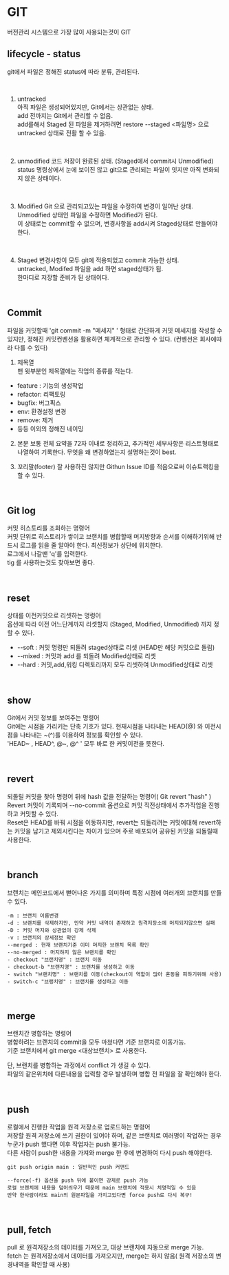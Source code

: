 # GIT

버전관리 시스템으로 가장 많이 사용되는것이 GIT  

## lifecycle - status
git에서 파일은 정해진 status에 따라 분류, 관리된다.  

<br>

1. untracked  
아직 파일은 생성되어있지만, Git에서는 상관없는 상태.  
add 전까지는 Git에서 관리할 수 없음.  
add를해서 Staged 된 파일을 제거하려면 restore --staged <파읾명> 으로 untracked 상태로 전활 할 수 있음.  
<br>

2. unmodified
코드 저장이 완료된 상태. (Staged에서 commit시 Unmodified)
status 명령상에서 눈에 보이진 않고 git으로 관리되는 파일이 잇지만 아직 변화되지 않은 상태이다.  
<br>

3. Modified
Git 으로 관리되고있는 파일을 수정하여 변경이 일어난 상태.  
Unmodified 상태인 파일을 수정하면 Modified가 된다.  
이 상태로는 commit할 수 없으며, 변경사항을 add시켜 Staged상태로 만들어야 한다.  

<br>

4. Staged
변경사항이 모두 git에 적용되었고 commit 가능한 상태.  
untracked, Modifed 파일을 add 하면 staged상태가 됨.  
한마디로 저장할 준비가 된 상태이다.  


<br>

## Commit
파일을 커밋할때 'git commit -m "메세지" ' 형태로 간단하게 커밋 메세지를 작성할 수 있지만, 정해진 커밋컨벤션을 활용하면 체계적으로 관리할 수 있다. (컨벤션은 회사에따라 다를 수 있다)  

1. 제목열  
맨 윗부분인 제목열에는 작업의 종류를 적는다.  
- feature : 기능의 생성작업
- refactor: 리팩토링
- bugfix: 버그픽스
- env: 환경설정 변경
- remove: 제거
- 등등 이외의 정해진 네이밍

2. 본문
보통 전체 요약을 72자 이내로 정리하고, 추가적인 세부사항은 리스트형태로 나열하여 기록한다. 무엇을 왜 변경하였는지 설명하는것이 best.  

3. 꼬리말(footer)
잘 사용하진 않지만 Githun Issue ID를 적음으로써 이슈트랙킹을 할 수 있다.  

<br>

## Git log
커밋 히스토리를 조회하는 명령어  
커밋 단위로 히스토리가 쌓이고 브랜치를 병합할때 머지방향과 순서를 이해하기위해 반드시 로그를 읽을 줄 알아야 한다. 최신정보가 상단에 위치한다.  
로그에서 나갈땐 'q'를 입력한다.  
tig 를 사용하는것도 찾아보면 좋다.  

<br>

## reset
상태를 이전커밋으로 리셋하는 명렁어  
옵션에 따라 이전 어느단계까지 리셋할지 (Staged, Modified, Unmodified) 까지 정할 수 있다.
- --soft : 커밋 명령만 되돌려 staged상태로 리셋 (HEAD만 해당 커밋으로 돌림)
- --mixed : 커밋과 add 를 되돌려 Modified상태로 리셋
- --hard : 커밋,add,워킹 디렉토리까지 모두 리셋하여 Unmodified상태로 리셋

<br>

## show
Git에서 커밋 정보를 보여주는 명령어  
Git에는 시점을 가리키는 단축 기호가 있다. 현재시점을 나타내는 HEAD(@) 와 이전시점을 나타내는 ~(^)를 이용하여 정보를 확인할 수 있다.  
'HEAD~ , HEAD^, @~, @^ ' 모두 바로 한 커밋이전을 뜻한다.  

<br>

## revert
되돌릴 커밋을 찾아 명령어 뒤에 hash 값을 전달하는 명령어( Git revert "hash" )  
Revert 커밋이 기록되며 --no-commit 옵션으로 커밋 직전상태에서 추가작업을 진행하고 커밋할 수 있다.  
Reset은 HEAD를 바꿔 시점을 이동하지만, revert는 되돌리려는 커밋에대해 revert하는 커밋을 남기고 제외시킨다는 차이가 있으며 주로 배포되어 공유된 커밋을 되돌릴때 사용한다.

<br>

## branch
브랜치는 메인코드에서 뻗어나온 가지를 의미하며 특정 시점에 여러개의 브랜치를 만들 수 있다.  

```
-m : 브랜치 이름변경
-d : 브랜치를 삭제하지만, 만약 커밋 내역이 존재하고 원격저장소에 머지되지않으면 실패
-D : 커밋 머지와 상관없이 강제 삭제
-v : 브랜치의 상세정보 확인
--merged : 현재 브랜치기준 이미 머지한 브랜치 목록 확인
--no-merged : 머지하지 않은 브랜치를 확인
- checkout "브랜치명" : 브랜치 이동
- checkout-b "브랜치명" : 브랜치를 생성하고 이동
- switch "브랜치명" : 브랜치를 이동(checkout이 역할이 많아 혼동을 피하기위해 사용)
- switch-c "브랭치명" : 브랜치를 생성하고 이동
```

<br>

## merge
브랜치간 병합하는 명령어  
병합하려는 브랜치의 commit을 모두 마쳤다면 기준 브랜치로 이동가능.  
기준 브랜치에서 git merge <대상브랜치> 로 사용한다.  

단, 브랜치를 병합하는 과정에서 conflict 가 생길 수 있다.  
파일의 같은위치에 다른내용을 입력할 경우 발생하며 병합 전 파일을 잘 확인해야 한다.  

<br>

## push
로컬에서 진행한 작업을 원격 저장소로 업로드하는 명령어  
저장할 원격 저장소에 쓰기 권한이 있어야 하며, 같은 브랜치로 여러명이 작업하는 경우 누군가 push 했다면 이후 작업자는 push 불가능.  
다른 사람이 push한 내용을 가져와 merge 한 후에 변경하여 다시 push 해야한다.  

```
git push origin main : 일반적인 push 커맨드

--force(-f) 옵션을 push 뒤에 붙이면 강제로 push 가능
로컬 브랜치에 내용을 덮어씌우기 때문에 main 브랜치에 적용시 치명적일 수 있음
만약 한사람이라도 main의 원본파일을 가지고있다면 force push로 다시 복구!
```

<br>

## pull, fetch
pull 로 원격저장소의 데이터를 가져오고, 대상 브랜치에 자동으로 merge 가능.  
fetch 는 원격저장소에서 데이터를 가져오지만, merge는 하지 않음( 원격 저장소의 변경내역을 확인할 때 사용)

